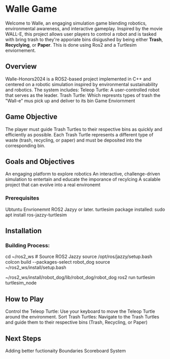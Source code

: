 # Walle Game
Welcome to Walle, an engaging simulation game blending robotics, environmental awareness, and interactive gameplay. Inspired by the movie WALL-E, this project  allows user players to control a robot and is tasked with bring trash to they're apporiate bins disigushed by being either **Trash**, **Recyclying**, or **Paper**. This is done using Ros2 and a Turtlesim enviornement. 

## Overview
Walle-Honors2024 is a ROS2-based project implemented in C++ and centered on a robotic simulation inspired by environmental sustainability and robotics. The system includes:
  Teleop Turtle: A user-controlled robot that serves as the leader.
  Trash Turtle: Which represnts types of trash the "Wall-e" mus pick up and deliver to its bin
  Game Enviornment
  
## Game Objective
The player must guide Trash Turtles to their respective bins as quickly and efficiently as possible. Each Trash Turtle represents a different type of waste (trash, recycling, or paper) and must be deposited into the corresponding bin.
## Goals and Objectives
  An engaging platform to explore robotics
  An interactive, challenge-driven simulation to entertain and educate the imporance of recylcing
  A scalable project that can evolve into a real environemt
### Prerequisites
Ubtuntu Envrionemnt
ROS2 Jazyy or later.
turtlesim package installed:
  sudo apt install ros-jazzy-turtlesim

## Installation
### Building Process: 
cd ~/ros2_ws # Source ROS2 Jazzy 
source /opt/ros/jazzy/setup.bash 
colcon build --packages-select robot_dog 
source ~/ros2_ws/install/setup.bash

~/ros2_ws/install/robot_dog/lib/robot_dog/robot_dog
ros2 run turtlesim turtlesim_node


## How to Play
Control the Teleop Turtle: Use your keyboard to move the Teleop Turtle around the environment.
Sort Trash Turtles: Navigate to the Trash Turtles and guide them to their respective bins (Trash, Recycling, or Paper)

## Next Steps
 Adding better fuctionaity
 Boundaries
 Scoreboard System
